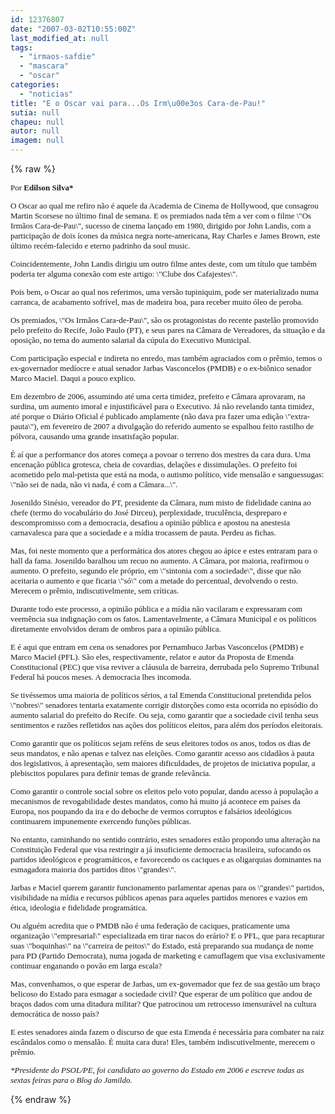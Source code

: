 ```yaml
---
id: 12376807
date: "2007-03-02T10:55:00Z"
last_modified_at: null
tags:
  - "irmaos-safdie"
  - "mascara"
  - "oscar"
categories:
  - "noticias"
title: "E o Oscar vai para...Os Irm\u00e3os Cara-de-Pau!"
sutia: null
chapeu: null
autor: null
imagem: null
---
```

{% raw %}
<p><FONT size=2></p>
<p><P></P></p>
<p><P></P></p>
<p><P><FONT face=Verdana>Por <STRONG>Edilson Silva*</STRONG></FONT></P></p>
<p><P><FONT face=Verdana></FONT></P></p>
<p><P><FONT face=Verdana>O Oscar ao qual me refiro não é aquele da Academia de Cinema de Hollywood, que consagrou Martin Scorsese no último final de semana. E os premiados nada têm a ver com o filme \"Os Irmãos Cara-de-Pau\", sucesso de cinema lançado em 1980, dirigido por </FONT><FONT face=Verdana>John Landis, com a participação de dois ícones da música negra norte-americana, Ray Charles e James Brown, este último recém-falecido e eterno padrinho da soul music. </FONT></P></p>
<p><P><FONT face=Verdana></FONT></P></p>
<p><P><FONT face=Verdana>Coincidentemente, John Landis dirigiu um outro filme antes deste, com um título que também poderia ter alguma conexão com este artigo: \"Clube dos Cafajestes\".</FONT></P></p>
<p><P><FONT face=Verdana></FONT></P></p>
<p><P><FONT face=Verdana>Pois bem, o Oscar ao qual nos referimos, uma versão tupiniquim, pode ser materializado numa carranca, de acabamento sofrível, mas de madeira boa, para receber muito óleo de peroba. </FONT></P></p>
<p><P><FONT face=Verdana></FONT></P></p>
<p><P><FONT face=Verdana>Os premiados, \"Os Irmãos Cara-de-Pau\", são os protagonistas do recente pastelão promovido pelo prefeito do Recife, João Paulo (PT), e seus pares na Câmara de Vereadores, da situação e da oposição, no tema do aumento salarial da cúpula do </FONT><FONT face=Verdana>Executivo Municipal. </FONT></P></p>
<p><P><FONT face=Verdana></FONT></P></p>
<p><P><FONT face=Verdana>Com participação especial e indireta no enredo, mas também agraciados com o prêmio, temos o ex-governador medíocre e atual senador Jarbas Vasconcelos (PMDB) e o ex-biônico senador Marco Maciel. Daqui a pouco explico.</FONT></P></p>
<p><P><FONT face=Verdana></FONT></P></p>
<p><P><FONT face=Verdana>Em dezembro de 2006, assumindo até uma certa timidez, prefeito e Câmara aprovaram, na surdina, um aumento imoral e injustificável para o Executivo. Já não revelando tanta timidez, até porque o Diário Oficial é publicado amplamente (não dava pra fazer uma edição \"extra-pauta\"), em fevereiro de 2007 a divulgação do referido aumento se espalhou feito rastilho de pólvora, causando uma grande insatisfação popular.</FONT></P></p>
<p><P><FONT face=Verdana></FONT></P></p>
<p><P><FONT face=Verdana>É aí que a performance dos atores começa a povoar o terreno dos mestres da cara dura. Uma encenação pública grotesca, cheia de covardias, delações e dissimulações. O prefeito foi acometido pelo mal-petista que está na moda, o autismo político, vide mensalão e sanguessugas: \"não sei de nada, não vi nada, é com a Câmara...\". </FONT></P></p>
<p><P><FONT face=Verdana></FONT></P></p>
<p><P><FONT face=Verdana>Josenildo Sinésio, vereador do PT, presidente da Câmara, num misto de fidelidade canina ao chefe (termo do vocabulário do José Dirceu), perplexidade, truculência, despreparo e descompromisso com a democracia, desafiou a opinião pública e apostou </FONT><FONT face=Verdana>na anestesia carnavalesca para que a sociedade e a mídia trocassem de pauta. Perdeu as fichas.</FONT></P></p>
<p><P><FONT face=Verdana></FONT></P></p>
<p><P><FONT face=Verdana>Mas, foi neste momento que a performática dos atores chegou ao ápice e estes entraram para o hall da fama. Josenildo baralhou um recuo no aumento. A Câmara, por maioria, reafirmou o aumento. O prefeito, segundo ele próprio, em \"sintonia com a sociedade\", disse que não aceitaria o aumento e que ficaria \"só\" com a metade do percentual, devolvendo o resto. Merecem o prêmio, indiscutivelmente, sem críticas.</FONT></P></p>
<p><P><FONT face=Verdana></FONT></P></p>
<p><P><FONT face=Verdana>Durante todo este processo, a opinião pública e a mídia não vacilaram e expressaram com veemência sua indignação com os fatos. Lamentavelmente, a Câmara Municipal e os políticos diretamente envolvidos deram de ombros para a opinião pública. </FONT></P></p>
<p><P><FONT face=Verdana></FONT></P></p>
<p><P><FONT face=Verdana>E é aqui que entram em cena os senadores por Pernambuco Jarbas Vasconcelos (PMDB) e Marco Maciel (PFL). São eles, respectivamente, relator e autor da Proposta de Emenda Constitucional (PEC) que visa reviver a cláusula de barreira, derrubada pelo Supremo Tribunal Federal há poucos meses. A democracia lhes incomoda. </FONT></P></p>
<p><P><FONT face=Verdana></FONT></P></p>
<p><P><FONT face=Verdana>Se tivéssemos uma maioria de políticos sérios, a tal Emenda Constitucional pretendida pelos \"nobres\" senadores tentaria exatamente corrigir distorções como esta ocorrida no episódio do aumento salarial do prefeito do Recife. Ou seja, como </FONT><FONT face=Verdana>garantir que a sociedade civil tenha seus sentimentos e razões refletidos nas ações dos políticos eleitos, para além dos períodos eleitorais.</FONT></P></p>
<p><P><FONT face=Verdana></FONT></P></p>
<p><P><FONT face=Verdana>Como garantir que os políticos sejam reféns de seus eleitores todos os anos, todos os dias de seus mandatos, e não apenas e talvez nas eleições. Como garantir acesso aos cidadãos à pauta dos legislativos, à apresentação, sem maiores dificuldades, de projetos de iniciativa popular, a plebiscitos populares para definir temas de grande relevância.</FONT></P></p>
<p><P><FONT face=Verdana></FONT></P></p>
<p><P><FONT face=Verdana>Como garantir o controle social sobre os eleitos pelo voto popular, dando acesso à população a mecanismos de revogabilidade destes mandatos, como há muito já acontece em países da Europa, nos poupando da ira e do deboche de vermos corruptos e </FONT><FONT face=Verdana>falsários ideológicos continuarem impunemente exercendo funções públicas.</FONT></P></p>
<p><P><FONT face=Verdana></FONT></P></p>
<p><P><FONT face=Verdana>No entanto, caminhando no sentido contrário, estes senadores estão propondo uma alteração na Constituição Federal que visa restringir a já insuficiente democracia brasileira, sufocando os partidos ideológicos e programáticos, e favorecendo os caciques e as oligarquias dominantes na esmagadora maioria dos partidos ditos \"grandes\".</FONT></P></p>
<p><P><FONT face=Verdana></FONT></P></p>
<p><P><FONT face=Verdana>Jarbas e Maciel querem garantir funcionamento parlamentar apenas para os \"grandes\" partidos, visibilidade na mídia e recursos públicos apenas para aqueles partidos menores e vazios em ética, ideologia e fidelidade programática. </FONT></P></p>
<p><P><FONT face=Verdana></FONT></P></p>
<p><P><FONT face=Verdana>Ou alguém acredita que o PMDB não é uma federação de caciques, praticamente uma organização \"empresarial\" especializada em tirar nacos do erário? E o PFL, que para recapturar suas \"boquinhas\" na \"carreira de peitos\" do Estado, está preparando sua </FONT><FONT face=Verdana>mudança de nome para PD (Partido Democrata), numa jogada de marketing e camuflagem que visa exclusivamente continuar enganando o povão em larga escala? </FONT></P></p>
<p><P><FONT face=Verdana></FONT></P></p>
<p><P><FONT face=Verdana>Mas, convenhamos, o que esperar de Jarbas, um ex-governador que fez de sua gestão um braço belicoso do Estado para esmagar a sociedade civil? Que esperar de um político que andou de braços dados com uma ditadura militar? Que patrocinou um retrocesso imensurável na cultura democrática de nosso país?</FONT></P></p>
<p><P><FONT face=Verdana></FONT></P></p>
<p><P><FONT face=Verdana>E estes senadores ainda fazem o discurso de que esta Emenda é necessária para combater na raiz escândalos como o mensalão. É muita cara dura! Eles, também indiscutivelmente, merecem o prêmio.</FONT></P></p>
<p><P><FONT face=Verdana></FONT></P></p>
<p><P><EM><FONT face=Verdana>*Presidente do PSOL/PE, foi candidato ao governo do Estado em 2006 e escreve todas </FONT><FONT face=Verdana>as sextas feiras para o Blog do Jamildo.</FONT></EM></P></FONT> </p>
{% endraw %}